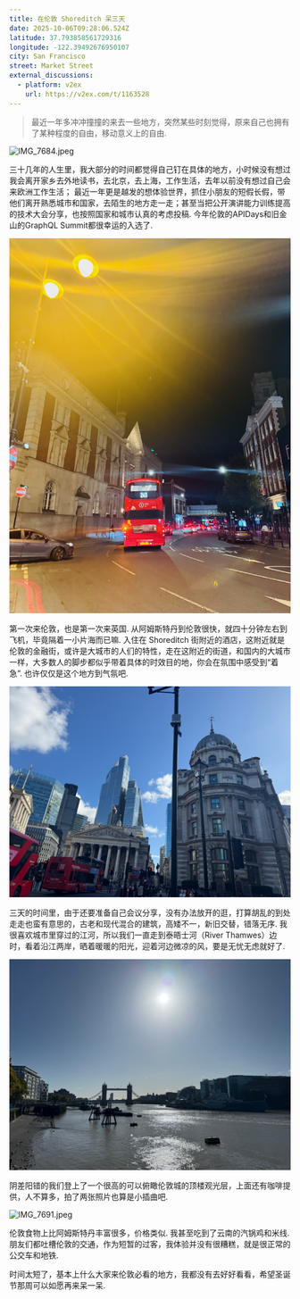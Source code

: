 ```yaml
---
title: 在伦敦 Shoreditch 呆三天
date: 2025-10-06T09:28:06.524Z
latitude: 37.793858561729316
longitude: -122.39492676950107
city: San Francisco
street: Market Street
external_discussions:
  - platform: v2ex
    url: https://v2ex.com/t/1163528
---
```





> 最近一年多冲冲撞撞的来去一些地方，突然某些时刻觉得，原来自己也拥有了某种程度的自由，移动意义上的自由.


![IMG_7684.jpeg](https://github.com/metrue/Cofe/blob/main/assets/images/2025-10-06/1759741751006.jpeg?raw=true)

三十几年的人生里，我大部分的时间都觉得自己钉在具体的地方，小时候没有想过我会离开家乡去外地读书，去北京，去上海，工作生活，去年以前没有想过自己会来欧洲工作生活； 最近一年更是越发的想体验世界，抓住小朋友的短假长假，带他们离开熟悉城市和国家，去陌生的地方走一走；甚至当把公开演讲能力训练提高的技术大会分享，也按照国家和城市认真的考虑投稿. 今年伦敦的APIDays和旧金山的GraphQL Summit都很幸运的入选了. 

![IMG_7663.jpeg](https://github.com/metrue/Cofe/blob/main/assets/images/2025-10-06/1759742871999.jpeg?raw=true)

第一次来伦敦，也是第一次来英国.  从阿姆斯特丹到伦敦很快，就四十分钟左右到飞机，毕竟隔着一小片海而已嘛. 
入住在 Shoreditch 街附近的酒店，这附近就是伦敦的金融街，或许是大城市的人们的特性，走在这附近的街道，和国内的大城市一样，大多数人的脚步都似乎带着具体的时效目的地，你会在氛围中感受到“着急”.  也许仅仅是这个地方到气氛吧.

![IMG_7721.jpeg](https://github.com/metrue/Cofe/blob/main/assets/images/2025-10-06/1759741792385.jpeg?raw=true)

三天的时间里，由于还要准备自己会议分享，没有办法放开的逛，打算胡乱的到处走走也蛮有意思的，古老和现代混合的建筑，高矮不一，新旧交替，错落无序.  我很喜欢城市里穿过的江河，所以我们一直走到泰晤士河（River Thamwes）边时，看着沿江两岸，晒着暖暖的阳光，迎着河边微凉的风，要是无忧无虑就好了.

![IMG_7692.jpeg](https://github.com/metrue/Cofe/blob/main/assets/images/2025-10-06/1759742001082.jpeg?raw=true)

阴差阳错的我们登上了一个很高的可以俯瞰伦敦城的顶楼观光层，上面还有咖啡提供，人不算多，拍了两张照片也算是小插曲吧.

![IMG_7691.jpeg](https://github.com/metrue/Cofe/blob/main/assets/images/2025-10-06/1759742426895.jpeg?raw=true)

伦敦食物上比阿姆斯特丹丰富很多，价格类似. 我甚至吃到了云南的汽锅鸡和米线. 朋友们都吐槽伦敦的交通，作为短暂的过客，我体验并没有很糟糕，就是很正常的公交车和地铁.

时间太短了，基本上什么大家来伦敦必看的地方，我都没有去好好看看，希望圣诞节那周可以如愿再来呆一呆.